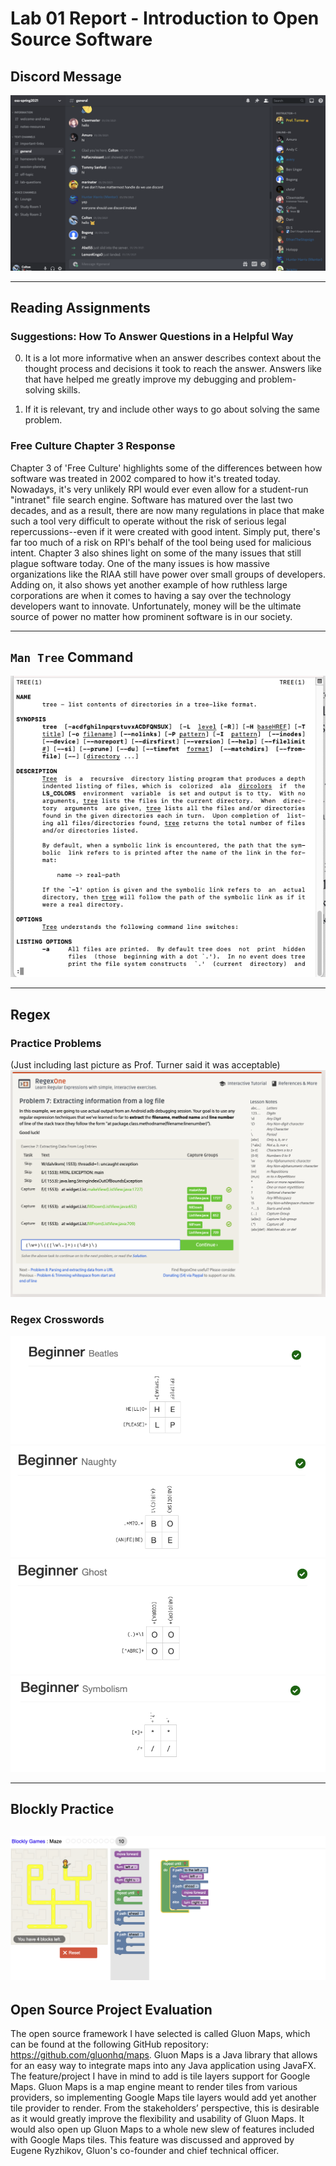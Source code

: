# Lab 01 Report - Introduction to Open Source Software

## Discord Message
![Image of Discord Message](./discord-message.png)

---
## Reading Assignments

### Suggestions: How To Answer Questions in a Helpful Way
0. It is a lot more informative when an answer describes context about the thought process and decisions it took to reach the answer. Answers like that have helped me greatly improve my debugging and problem-solving skills.

1. If it is relevant, try and include other ways to go about solving the same problem.

### Free Culture Chapter 3 Response

Chapter 3 of 'Free Culture' highlights some of the differences between how software was treated in 2002 compared to how it's treated today. Nowadays, it's very unlikely RPI would ever even allow for a student-run "intranet" file search engine. Software has matured over the last two decades, and as a result, there are now many regulations in place that make such a tool very difficult to operate without the risk of serious legal repercussions--even if it were created with good intent. Simply put, there's far too much of a risk on RPI's behalf of the tool being used for malicious intent. Chapter 3 also shines light on some of the many issues that still plague software today. One of the many issues is how massive organizations like the RIAA still have power over small groups of developers. Adding on, it also shows yet another example of how ruthless large corporations are when it comes to having a say over the technology developers want to innovate. Unfortunately, money will be the ultimate source of power no matter how prominent software is in our society.

---
## `Man Tree` Command
![Image of Man Tree](./man-tree.png)

---
## Regex

### Practice Problems
(Just including last picture as Prof. Turner said it was acceptable)
![Problem 7](./regex-practice.png)

### Regex Crosswords
![Crossword 0](./crossword-0.png)
![Crossword 1](./crossword-1.png)
![Crossword 2](./crossword-2.png)
![Crossword 3](./crossword-3.png)

---
## Blockly Practice
![Blockly Solution](./blockly-solution.png)
---
## Open Source Project Evaluation

The open source framework I have selected is called Gluon Maps, which can be found at the following GitHub repository: https://github.com/gluonhq/maps. Gluon Maps is a Java library that allows for an easy way to integrate maps into any Java application using JavaFX. The feature/project I have in mind to add is tile layers support for Google Maps. Gluon Maps is a map engine meant to render tiles from various providers, so implementing Google Maps tile layers would add yet another tile provider to render. From the stakeholders’ perspective, this is desirable as it would greatly improve the flexibility and usability of Gluon Maps. It would also open up Gluon Maps to a whole new slew of features included with Google Maps tiles. This feature was discussed and approved by Eugene Ryzhikov, Gluon's co-founder and chief technical officer.
